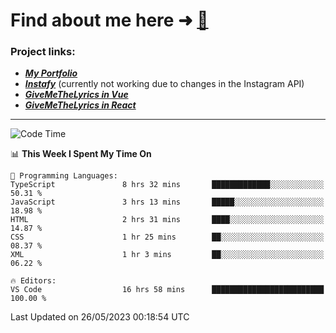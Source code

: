 # Find about me here ➜ [🧑](https://pauabella.dev)

### Project links:
- ***[My Portfolio](https://pauabella.dev)***
- ***[Instafy](https://instafy.me)*** (currently not working due to changes in the Instagram API)
- ***[GiveMeTheLyrics in Vue](https://lyrics.pauabella.dev)***
- ***[GiveMeTheLyrics in React](https://pauabella.dev/GiveMeTheLyrics)***

---
<!--START_SECTION:waka-->
![Code Time](http://img.shields.io/badge/Code%20Time-2%2C171%20hrs%2043%20mins-blue)

📊 **This Week I Spent My Time On** 

```text
💬 Programming Languages: 
TypeScript               8 hrs 32 mins       █████████████░░░░░░░░░░░░   50.31 % 
JavaScript               3 hrs 13 mins       █████░░░░░░░░░░░░░░░░░░░░   18.98 % 
HTML                     2 hrs 31 mins       ████░░░░░░░░░░░░░░░░░░░░░   14.87 % 
CSS                      1 hr 25 mins        ██░░░░░░░░░░░░░░░░░░░░░░░   08.37 % 
XML                      1 hr 3 mins         ██░░░░░░░░░░░░░░░░░░░░░░░   06.22 % 

🔥 Editors: 
VS Code                  16 hrs 58 mins      █████████████████████████   100.00 % 
```


 Last Updated on 26/05/2023 00:18:54 UTC
<!--END_SECTION:waka-->
